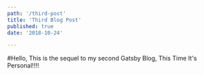 ```yaml
---
path: '/third-post'
title: 'Third Blog Post'
published: true
date: '2018-10-24'

---
```


#Hello, This is the sequel to my second Gatsby Blog, This Time It's Personal!!!!

